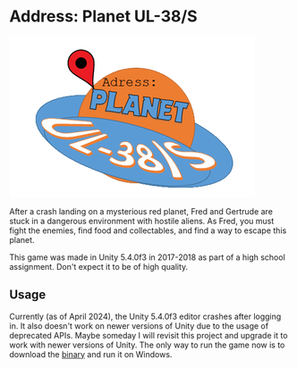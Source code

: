 # Address: Planet UL-38/S

![logo](./Assets/Sprites/Logo.png)

After a crash landing on a mysterious red planet, Fred and Gertrude are stuck in a dangerous environment with hostile aliens. 
As Fred, you must fight the enemies, find food and collectables, and find a way to escape this planet. 

This game was made in Unity 5.4.0f3 in 2017-2018 as part of a high school assignment. Don't expect it to be of high quality. 

## Usage
Currently (as of April 2024), the Unity 5.4.0f3 editor crashes after logging in. It also doesn't work on newer versions of Unity due to the usage of deprecated APIs.
Maybe someday I will revisit this project and upgrade it to work with newer versions of Unity. 
The only way to run the game now is to download the [binary](https://github.com/Jeffrey-Lim/PlanetUL38S/releases/tag/1.0.0) and run it on Windows. 
